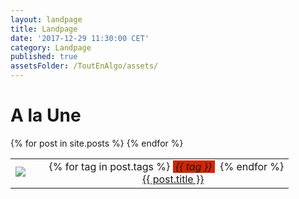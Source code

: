 ```yaml
---
layout: landpage
title: Landpage
date: '2017-12-29 11:30:00 CET'
category: Landpage
published: true
assetsFolder: /ToutEnAlgo/assets/
---
```


<h1>
A la Une
</h1>



<table>
  {% for post in site.posts %}
    <tr>
      <td>
          <a href="{{ post.url | relative_url  }}" ><img style="float:left;" src="{{ page.assetsFolder }}/images/blog/thumbmail-empty-150x150.png"> </a>
      </td>
      <td>
        <center>
          {% for tag in post.tags %}
            <span style="background-color:#d22501;font-style:italic;">&nbsp;{{ tag }}&nbsp;</span>&nbsp;
          {% endfor %}
          <br>
          <a href="{{ post.url | relative_url  }}">{{ post.title }}</a>
        </center>
      </td>
    </tr>
  {% endfor %}
</table>


<!--
<ul>
  {% for post in site.posts %}
    <li>
      <a href="{{ post.url | relative_url  }}">{{ post.title }}</a>
    </li>
  {% endfor %}
</ul>
-->
